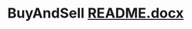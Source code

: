 # BuyAndSell [README.docx](https://github.com/lozevBogdan/Buy8Sell/files/9293572/BuyAndSell.README.docx)
